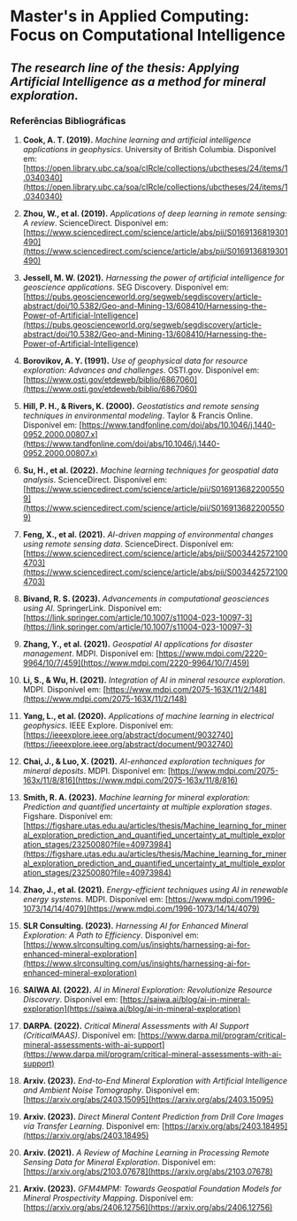# Master's in Applied Computing: Focus on Computational Intelligence



## ***The research line of the thesis: Applying Artificial Intelligence as a method for mineral exploration.***


### Referências Bibliográficas  

1. **Cook, A. T. (2019).** *Machine learning and artificial intelligence applications in geophysics*. University of British Columbia. Disponível em: [https://open.library.ubc.ca/soa/cIRcle/collections/ubctheses/24/items/1.0340340](https://open.library.ubc.ca/soa/cIRcle/collections/ubctheses/24/items/1.0340340)  

2. **Zhou, W., et al. (2019).** *Applications of deep learning in remote sensing: A review*. ScienceDirect. Disponível em: [https://www.sciencedirect.com/science/article/abs/pii/S0169136819301490](https://www.sciencedirect.com/science/article/abs/pii/S0169136819301490)  

3. **Jessell, M. W. (2021).** *Harnessing the power of artificial intelligence for geoscience applications*. SEG Discovery. Disponível em: [https://pubs.geoscienceworld.org/segweb/segdiscovery/article-abstract/doi/10.5382/Geo-and-Mining-13/608410/Harnessing-the-Power-of-Artificial-Intelligence](https://pubs.geoscienceworld.org/segweb/segdiscovery/article-abstract/doi/10.5382/Geo-and-Mining-13/608410/Harnessing-the-Power-of-Artificial-Intelligence)  

4. **Borovikov, A. Y. (1991).** *Use of geophysical data for resource exploration: Advances and challenges*. OSTI.gov. Disponível em: [https://www.osti.gov/etdeweb/biblio/6867060](https://www.osti.gov/etdeweb/biblio/6867060)  

5. **Hill, P. H., & Rivers, K. (2000).** *Geostatistics and remote sensing techniques in environmental modeling*. Taylor & Francis Online. Disponível em: [https://www.tandfonline.com/doi/abs/10.1046/j.1440-0952.2000.00807.x](https://www.tandfonline.com/doi/abs/10.1046/j.1440-0952.2000.00807.x)  

6. **Su, H., et al. (2022).** *Machine learning techniques for geospatial data analysis*. ScienceDirect. Disponível em: [https://www.sciencedirect.com/science/article/pii/S0169136822005509](https://www.sciencedirect.com/science/article/pii/S0169136822005509)  

7. **Feng, X., et al. (2021).** *AI-driven mapping of environmental changes using remote sensing data*. ScienceDirect. Disponível em: [https://www.sciencedirect.com/science/article/abs/pii/S0034425721004703](https://www.sciencedirect.com/science/article/abs/pii/S0034425721004703)  

8. **Bivand, R. S. (2023).** *Advancements in computational geosciences using AI*. SpringerLink. Disponível em: [https://link.springer.com/article/10.1007/s11004-023-10097-3](https://link.springer.com/article/10.1007/s11004-023-10097-3)  

9. **Zhang, Y., et al. (2021).** *Geospatial AI applications for disaster management*. MDPI. Disponível em: [https://www.mdpi.com/2220-9964/10/7/459](https://www.mdpi.com/2220-9964/10/7/459)  

10. **Li, S., & Wu, H. (2021).** *Integration of AI in mineral resource exploration*. MDPI. Disponível em: [https://www.mdpi.com/2075-163X/11/2/148](https://www.mdpi.com/2075-163X/11/2/148)  

11. **Yang, L., et al. (2020).** *Applications of machine learning in electrical geophysics*. IEEE Explore. Disponível em: [https://ieeexplore.ieee.org/abstract/document/9032740](https://ieeexplore.ieee.org/abstract/document/9032740)  

12. **Chai, J., & Luo, X. (2021).** *AI-enhanced exploration techniques for mineral deposits*. MDPI. Disponível em: [https://www.mdpi.com/2075-163x/11/8/816](https://www.mdpi.com/2075-163x/11/8/816)  

13. **Smith, R. A. (2023).** *Machine learning for mineral exploration: Prediction and quantified uncertainty at multiple exploration stages*. Figshare. Disponível em: [https://figshare.utas.edu.au/articles/thesis/Machine_learning_for_mineral_exploration_prediction_and_quantified_uncertainty_at_multiple_exploration_stages/23250080?file=40973984](https://figshare.utas.edu.au/articles/thesis/Machine_learning_for_mineral_exploration_prediction_and_quantified_uncertainty_at_multiple_exploration_stages/23250080?file=40973984)  

14. **Zhao, J., et al. (2021).** *Energy-efficient techniques using AI in renewable energy systems*. MDPI. Disponível em: [https://www.mdpi.com/1996-1073/14/14/4079](https://www.mdpi.com/1996-1073/14/14/4079)  

15. **SLR Consulting. (2023).** *Harnessing AI for Enhanced Mineral Exploration: A Path to Efficiency*. Disponível em: [https://www.slrconsulting.com/us/insights/harnessing-ai-for-enhanced-mineral-exploration](https://www.slrconsulting.com/us/insights/harnessing-ai-for-enhanced-mineral-exploration)

16. **SAIWA AI. (2022).** *AI in Mineral Exploration: Revolutionize Resource Discovery*. Disponível em: [https://saiwa.ai/blog/ai-in-mineral-exploration](https://saiwa.ai/blog/ai-in-mineral-exploration)

17. **DARPA. (2022).** *Critical Mineral Assessments with AI Support (CriticalMAAS)*. Disponível em: [https://www.darpa.mil/program/critical-mineral-assessments-with-ai-support](https://www.darpa.mil/program/critical-mineral-assessments-with-ai-support)

18. **Arxiv. (2023).** *End-to-End Mineral Exploration with Artificial Intelligence and Ambient Noise Tomography*. Disponível em: [https://arxiv.org/abs/2403.15095](https://arxiv.org/abs/2403.15095)

19. **Arxiv. (2023).** *Direct Mineral Content Prediction from Drill Core Images via Transfer Learning*. Disponível em: [https://arxiv.org/abs/2403.18495](https://arxiv.org/abs/2403.18495)

20. **Arxiv. (2021).** *A Review of Machine Learning in Processing Remote Sensing Data for Mineral Exploration*. Disponível em: [https://arxiv.org/abs/2103.07678](https://arxiv.org/abs/2103.07678)

21. **Arxiv. (2023).** *GFM4MPM: Towards Geospatial Foundation Models for Mineral Prospectivity Mapping*. Disponível em: [https://arxiv.org/abs/2406.12756](https://arxiv.org/abs/2406.12756)

